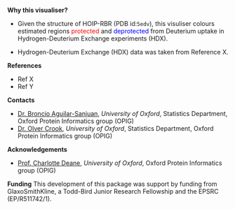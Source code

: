**Why this visualiser?**

* Given the structure of HOIP-RBR (PDB id:`5edv`), this visuliser colours estimated regions <span style="color:red">protected</span> and <span style="color:blue">deprotected</span> from Deuterium uptake in Hydrogen-Deuterium Exchange experiments (HDX).  

* Hydrogen-Deuterium Exchange (HDX) data was taken from Reference X.


**References**
* Ref X
* Ref Y

**Contacts**
* [Dr. Broncio Aguilar-Sanjuan](https://github.com/broncio123), _University of Oxford_, Statistics Department, Oxford Protein Informatics group (OPIG)
* [Dr. Olver Crook](https://olivercrook.co.uk/), _University of Oxford_, Statistics Department, Oxford Protein Informatics group (OPIG)

**Acknowledgements**
* [Prof. Charlotte Deane](https://www.stats.ox.ac.uk/~deane/), _University of Oxford_, Oxford Protein Informatics group (OPIG)

**Funding**
This development of this package was support by funding from GlaxoSmithKline, a Todd-Bird Junior Research Fellowship and the EPSRC (EP/R511742/1).